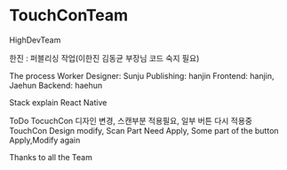 # TouchConTeam
HighDevTeam

한진 : 퍼블리싱 작업(이한진 김동균 부장님 코드 숙지 필요)

The process Worker
Designer: Sunju
Publishing: hanjin
Frontend: hanjin, Jaehun
Backend: haehun

Stack explain
React Native

ToDo
TocuchCon 디자인 변경, 스캔부분 <ImageBackGorund> 적용필요, 일부 버튼 다시 적용중
TouchCon Design modify, Scan Part <ImageBackGorund> Need Apply, Some part of the button Apply,Modify again
  
Thanks to all the Team 
